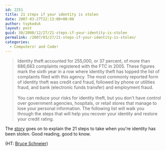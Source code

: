 ```yaml
---
id: 2251
title: 21 steps if your identity is stolen
date: 2007-03-27T22:13:00+00:00
author: tsykoduk
layout: post
guid: 30/2008/12/27/21-steps-if-your-identity-is-stolen
permalink: /2007/03/27/21-steps-if-your-identity-is-stolen/
categories:
  - Computers! and Code!
---
```

<blockquote>Identity theft accounted for 255,000, or 37 percent, of more than 686,683 complaints registered with the <span class="caps">FTC</span> in 2005. These figures mark the sixth year in a row where identity theft has topped the list of complaints filed with this agency. The most commonly reported form of identity theft was credit card fraud, followed by phone or utilities fraud, and bank (electronic funds transfer) and employment fraud.
<br /><br />
You can reduce your risks for identity theft, but you don't have control over government agencies, hospitals, or retail stores that manage to lose your personal information. The following list will walk you through the steps that will help you recover your identity and restore your credit rating.</blockquote>

<p>The <a href="http://www.yourcreditadvisor.com/blog/2007/03/your_identity_h.html">story</a> goes on to explain the 21 steps to take when you're identity has been stolen. Good reading, good to know.</p>


<p>(HT: <a href="http://www.schneier.com/blog/archives/2007/03/how_to_recover_1.html">Bruce Schneier</a>)</p>